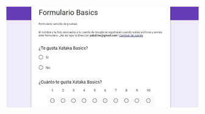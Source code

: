 ![](https://raw.githubusercontent.com/GabrielCourses/web_development/main/HTML/image/formulario.png)